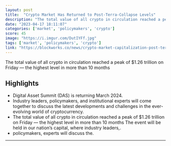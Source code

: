 ```yaml
---
layout: post
title:  "Crypto Market Has Returned to Post-Terra-Collapse Levels"
description: "The total value of all crypto in circulation reached a peak of $1.26 trillion on Friday — the highest level in more than 10 months"
date: "2023-04-17 18:11:07"
categories: ['market', 'policymakers', 'crypto']
score: 45
image: "https://i.imgur.com/DutIYFf.jpg"
tags: ['market', 'policymakers', 'crypto']
link: "https://blockworks.co/news/crypto-market-capitalization-post-terra"
---
```


The total value of all crypto in circulation reached a peak of $1.26 trillion on Friday — the highest level in more than 10 months

## Highlights

- Digital Asset Summit (DAS) is returning March 2024.
- Industry leaders, policymakers, and institutional experts will come together to discuss the latest developments and challenges in the ever-evolving world of cryptocurrency.
- The total value of all crypto in circulation reached a peak of $1.26 trillion on Friday — the highest level in more than 10 months   The event will be held in our nation’s capital, where industry leaders,.
- policymakers,  experts will discuss the.

---

